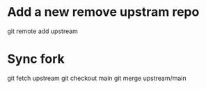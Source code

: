 # Add a new remove upstram repo
git remote add upstream 

# Sync fork
git fetch upstream
git checkout main
git merge upstream/main